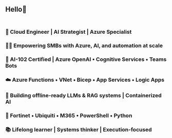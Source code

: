 ## Hello👋 <br> <br>

### 🚀 Cloud Engineer | AI Strategist | Azure Specialist <br>
### 👨‍💻 Empowering SMBs with Azure, AI, and automation at scale <br>
### 🔷 AI-102 Certified | Azure OpenAI • Cognitive Services • Teams Bots <br>
### ☁️ Azure Functions • VNet • Bicep • App Services • Logic Apps <br>
### 🤖 Building offline-ready LLMs & RAG systems | Containerized AI <br>
### 🔧 Fortinet • Ubiquiti • M365 • PowerShell • Python <br>
### 📚 Lifelong learner | Systems thinker | Execution-focused <br>
